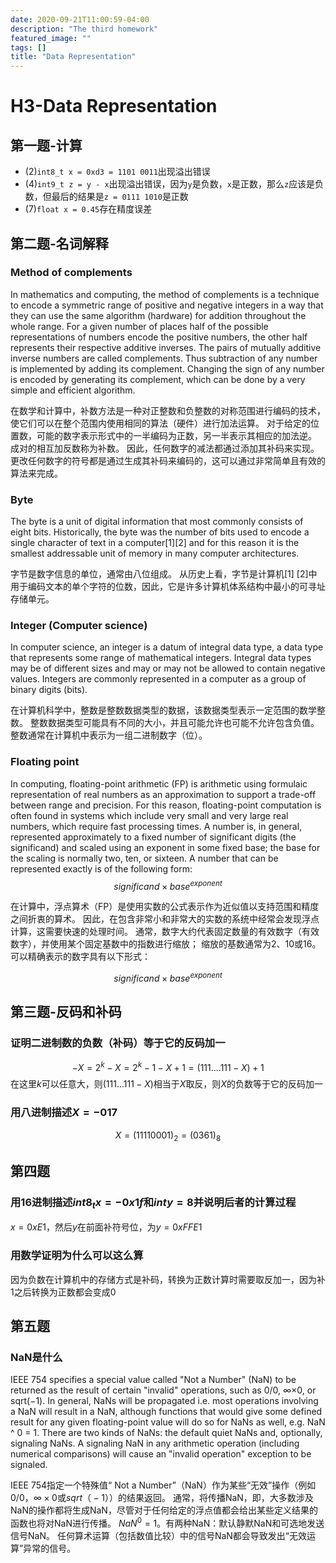 ```yaml
---
date: 2020-09-21T11:00:59-04:00
description: "The third homework"
featured_image: ""
tags: []
title: "Data Representation"
---
```


# H3-Data Representation

## 第一题-计算

* (2)`int8_t x = 0xd3 = 1101 0011`出现溢出错误
* (4)`int9_t z = y - x`出现溢出错误，因为`y`是负数，`x`是正数，那么`z`应该是负数，但最后的结果是`z = 0111 1010`是正数
* (7)`float x = 0.45`存在精度误差

## 第二题-名词解释

### Method of complements

In mathematics and computing, the method of complements is a technique to encode a symmetric range of positive and negative integers in a way that they can use the same algorithm (hardware) for addition throughout the whole range. For a given number of places half of the possible representations of numbers encode the positive numbers, the other half represents their respective additive inverses. The pairs of mutually additive inverse numbers are called complements. Thus subtraction of any number is implemented by adding its complement. Changing the sign of any number is encoded by generating its complement, which can be done by a very simple and efficient algorithm. 

在数学和计算中，补数方法是一种对正整数和负整数的对称范围进行编码的技术，使它们可以在整个范围内使用相同的算法（硬件）进行加法运算。 对于给定的位置数，可能的数字表示形式中的一半编码为正数，另一半表示其相应的加法逆。 成对的相互加反数称为补数。 因此，任何数字的减法都通过添加其补码来实现。 更改任何数字的符号都是通过生成其补码来编码的，这可以通过非常简单且有效的算法来完成。

### Byte

The byte is a unit of digital information that most commonly consists of eight bits. Historically, the byte was the number of bits used to encode a single character of text in a computer[1][2] and for this reason it is the smallest addressable unit of memory in many computer architectures. 

字节是数字信息的单位，通常由八位组成。 从历史上看，字节是计算机[1] [2]中用于编码文本的单个字符的位数，因此，它是许多计算机体系结构中最小的可寻址存储单元。

### Integer (Computer science)

In computer science, an integer is a datum of integral data type, a data type that represents some range of mathematical integers. Integral data types may be of different sizes and may or may not be allowed to contain negative values. Integers are commonly represented in a computer as a group of binary digits (bits). 

在计算机科学中，整数是整数数据类型的数据，该数据类型表示一定范围的数学整数。 整数数据类型可能具有不同的大小，并且可能允许也可能不允许包含负值。 整数通常在计算机中表示为一组二进制数字（位）。

### Floating point

In computing, floating-point arithmetic (FP) is arithmetic using formulaic representation of real numbers as an approximation to support a trade-off between range and precision. For this reason, floating-point computation is often found in systems which include very small and very large real numbers, which require fast processing times. A number is, in general, represented approximately to a fixed number of significant digits (the significand) and scaled using an exponent in some fixed base; the base for the scaling is normally two, ten, or sixteen. A number that can be represented exactly is of the following form:
$$
    significand \times base^{exponent}
$$

在计算中，浮点算术（FP）是使用实数的公式表示作为近似值以支持范围和精度之间折衷的算术。 因此，在包含非常小和非常大的实数的系统中经常会发现浮点计算，这需要快速的处理时间。 通常，数字大约代表固定数量的有效数字（有效数字），并使用某个固定基数中的指数进行缩放； 缩放的基数通常为2、10或16。 可以精确表示的数字具有以下形式：

$$
    significand \times base^{exponent}
$$

## 第三题-反码和补码

### 证明二进制数的负数（补码）等于它的反码加一

$$
    -X = 2^k - X = 2^k - 1 - X + 1 = (111....111 - X) + 1 
$$
在这里$k$可以任意大，则$(111...111 - X)$相当于$X$取反，则$X$的负数等于它的反码加一

### 用八进制描述$X = -017$

$$
    X = (11110001)_2 = (0361)_8
$$

## 第四题

### 用16进制描述$int8_t x = -0x1f$和$int y = 8$并说明后者的计算过程

$x = 0xE1$，然后$y$在前面补符号位，为$y = 0xFFE1$

### 用数学证明为什么可以这么算

因为负数在计算机中的存储方式是补码，转换为正数计算时需要取反加一，因为补$1$之后转换为正数都会变成0

## 第五题

### NaN是什么

IEEE 754 specifies a special value called "Not a Number" (NaN) to be returned as the result of certain "invalid" operations, such as 0/0, ∞×0, or sqrt(−1). In general, NaNs will be propagated i.e. most operations involving a NaN will result in a NaN, although functions that would give some defined result for any given floating-point value will do so for NaNs as well, e.g. NaN ^ 0 = 1. There are two kinds of NaNs: the default quiet NaNs and, optionally, signaling NaNs. A signaling NaN in any arithmetic operation (including numerical comparisons) will cause an "invalid operation" exception to be signaled.

IEEE 754指定一个特殊值“ Not a Number”（NaN）作为某些“无效”操作（例如$0/0$，$∞×0$或$sqrt（-1）$）的结果返回。 通常，将传播NaN，即，大多数涉及NaN的操作都将生成NaN，尽管对于任何给定的浮点值都会给出某些定义结果的函数也将对NaN进行传播。 $NaN ^ 0 =1$。有两种NaN：默认静默NaN和可选地发送信号NaN。 任何算术运算（包括数值比较）中的信号NaN都会导致发出“无效运算”异常的信号。

